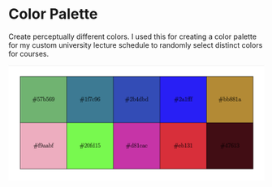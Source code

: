 # Color Palette

Create perceptually different colors. I used this for creating a color palette for my custom university lecture schedule to randomly select distinct colors for courses.

![10 Colors](example.png)


